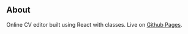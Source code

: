 ## About
Online CV editor built using React with classes. Live on [Github Pages](https://nickscodez.github.io/cv-app/).
